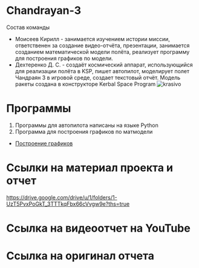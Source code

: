# Chandrayan-3
Состав команды
+ Моисеев Кирилл - занимается изучением истории миссии, ответственен за создание видео-отчёта, презентации, занимается созданием математической модели полёта, реализует программу для построения графиков по модели.
+ Дехтеренко Д. С. - создаёт космический аппарат, использующийся для реализации полёта в KSP, пишет автопилот, моделирует полет Чандраян 3 в игровой среде, создает текстовый отчёт.
Модель ракеты создана в конструкторе Kerbal Space Program
![krasivo](https://i.postimg.cc/cC6ktCR8/image-2023-12-21-01-47-50.png)
# Программы
1. Программы для автопилота написаны на языке Python
2. Программа для построения графиков по матмодели
+ [Построение графиков](https://github.com/kloshka/Chandrayan-3/blob/main/%D0%B2%D0%B0%D1%80%D0%BA%D1%82%20%D1%84%D0%B8%D0%BD%D0%B0%D0%BB.py)
# Ссылки на материал проекта и отчет
https://drive.google.com/drive/u/1/folders/1-UzT5PvxPoGkT_3TTTkqFbx66cVvgw9e?ths=true
# Ссылка на видеоотчет на YouTube
# Ссылка на оригинал отчета

